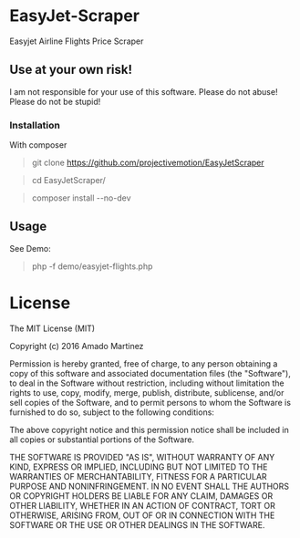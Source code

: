 # EasyJet-Scraper
Easyjet Airline Flights Price Scraper

## Use at your own risk!
I am not responsible for your use of this software. Please do not abuse! Please do not be stupid!

### Installation
With composer

> git clone https://github.com/projectivemotion/EasyJetScraper

> cd EasyJetScraper/

> composer install --no-dev
  

## Usage
See Demo:
> php -f demo/easyjet-flights.php

# License
The MIT License (MIT)

Copyright (c) 2016 Amado Martinez

Permission is hereby granted, free of charge, to any person obtaining a copy
of this software and associated documentation files (the "Software"), to deal
in the Software without restriction, including without limitation the rights
to use, copy, modify, merge, publish, distribute, sublicense, and/or sell
copies of the Software, and to permit persons to whom the Software is
furnished to do so, subject to the following conditions:

The above copyright notice and this permission notice shall be included in all
copies or substantial portions of the Software.

THE SOFTWARE IS PROVIDED "AS IS", WITHOUT WARRANTY OF ANY KIND, EXPRESS OR
IMPLIED, INCLUDING BUT NOT LIMITED TO THE WARRANTIES OF MERCHANTABILITY,
FITNESS FOR A PARTICULAR PURPOSE AND NONINFRINGEMENT. IN NO EVENT SHALL THE
AUTHORS OR COPYRIGHT HOLDERS BE LIABLE FOR ANY CLAIM, DAMAGES OR OTHER
LIABILITY, WHETHER IN AN ACTION OF CONTRACT, TORT OR OTHERWISE, ARISING FROM,
OUT OF OR IN CONNECTION WITH THE SOFTWARE OR THE USE OR OTHER DEALINGS IN THE
SOFTWARE.
